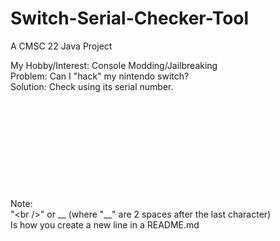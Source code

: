 # Switch-Serial-Checker-Tool
A CMSC 22 Java Project

My Hobby/Interest: Console Modding/Jailbreaking <br />
Problem: Can I "hack" my nintendo switch? <br />
Solution: Check using its serial number. <br />
<br />
<br />
<br />
<br />
<br />
<br />
<br />
<br />
<br />
<br />
Note:  
"\<br />" or __ (where "__" are 2 spaces after the last character)  
Is how you create a new line in a README.md
